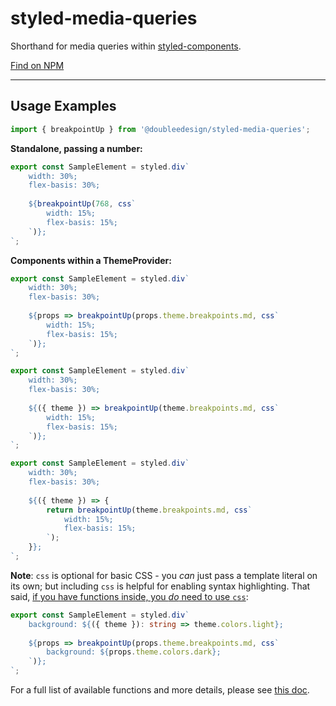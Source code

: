 # styled-media-queries

Shorthand for media queries within [styled-components](https://styled-components.com/).

[Find on NPM](https://www.npmjs.com/package/@doubleedesign/styled-media-queries)

---

## Usage Examples

```javascript
import { breakpointUp } from '@doubleedesign/styled-media-queries';
```

**Standalone, passing a number:**
```javascript
export const SampleElement = styled.div`
    width: 30%;
    flex-basis: 30%;
    
    ${breakpointUp(768, css`
        width: 15%;
        flex-basis: 15%;
    `)};
`;
```

**Components within a ThemeProvider:**

```javascript
export const SampleElement = styled.div`
    width: 30%;
    flex-basis: 30%;
    
    ${props => breakpointUp(props.theme.breakpoints.md, css`
        width: 15%;
        flex-basis: 15%;
    `)};
`;
```
```javascript
export const SampleElement = styled.div`
    width: 30%;
    flex-basis: 30%;
    
    ${({ theme }) => breakpointUp(theme.breakpoints.md, css`
        width: 15%;
        flex-basis: 15%;
    `)};
`;
```
```javascript
export const SampleElement = styled.div`
    width: 30%;
    flex-basis: 30%;
    
    ${({ theme }) => {
        return breakpointUp(theme.breakpoints.md, css`
            width: 15%;
            flex-basis: 15%;
        `);
    }};
`;
```
**Note**: `css` is optional for basic CSS - you _can_ just pass a template literal on its own; but including `css` is helpful for enabling syntax highlighting. That said, [if you have functions inside, you _do_ need to use `css`](https://styled-components.com/docs/api#css):

```typescript
export const SampleElement = styled.div`
    background: ${({ theme }): string => theme.colors.light};
    
    ${props => breakpointUp(props.theme.breakpoints.md, css`
        background: ${props.theme.colors.dark};
    `)};
`;


```

For a full list of available functions and more details, please see [this doc](https://github.com/doubleedesign/styled-media-queries/blob/master/docs.md).
